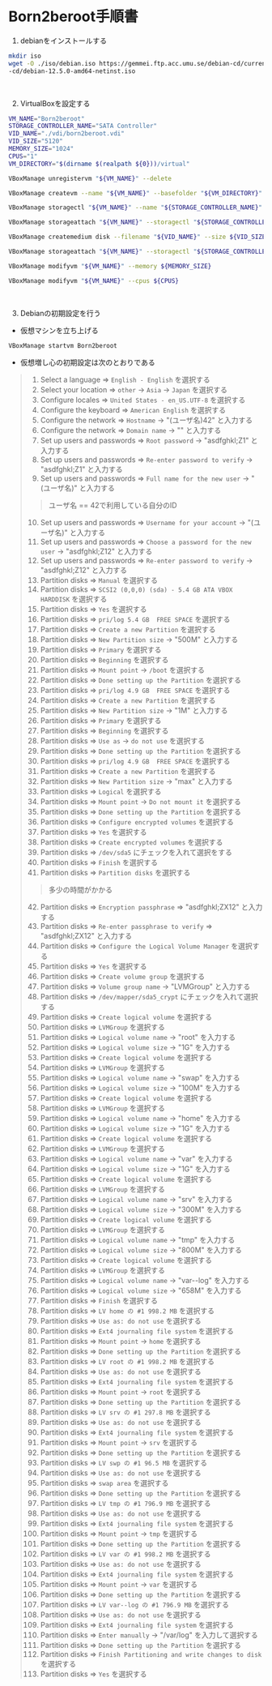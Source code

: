# Born2beroot手順書

1. debianをインストールする
```bash
mkdir iso
wget -O ./iso/debian.iso https://gemmei.ftp.acc.umu.se/debian-cd/current/amd64/iso
-cd/debian-12.5.0-amd64-netinst.iso
```

<br>


2. VirtualBoxを設定する
```bash
VM_NAME="Born2beroot"
STORAGE_CONTROLLER_NAME="SATA Controller"
VID_NAME="./vdi/born2beroot.vdi"
VID_SIZE="5120"
MEMORY_SIZE="1024"
CPUS="1"
VM_DIRECTORY="$(dirname $(realpath ${0}))/virtual"

VBoxManage unregistervm "${VM_NAME}" --delete

VBoxManage createvm --name "${VM_NAME}" --basefolder "${VM_DIRECTORY}" --ostype Debian_64 --register 

VBoxManage storagectl "${VM_NAME}" --name "${STORAGE_CONTROLLER_NAME}" --add sata

VBoxManage storageattach "${VM_NAME}" --storagectl "${STORAGE_CONTROLLER_NAME}" --port 0 --device 0 --type dvddrive --medium "./iso/debian.iso"

VBoxManage createmedium disk --filename "${VID_NAME}" --size ${VID_SIZE} --format VDI

VBoxManage storageattach "${VM_NAME}" --storagectl "${STORAGE_CONTROLLER_NAME}" --port 1 --device 0 --type hdd --medium "${VID_NAME}"

VBoxManage modifyvm "${VM_NAME}" --memory ${MEMORY_SIZE}

VBoxManage modifyvm "${VM_NAME}" --cpus ${CPUS}
```

<br>

3. Debianの初期設定を行う
- 仮想マシンを立ち上げる
```bash
VBoxManage startvm Born2beroot
```

- 仮想増し心の初期設定は次のとおりである
> 1. Select a language => `English - English` を選択する
> 2. Select your location => `other` -> `Asia` -> `Japan` を選択する
> 3. Configure locales => `United States - en_US.UTF-8` を選択する
> 4. Configure the keyboard => `American English` を選択する
> 5. Configure the network => `Hostname` -> "(ユーザ名)42" と入力する
> 6. Configure the network => `Domain name` -> "" と入力する
> 7. Set up users and passwords => `Root password` -> "asdfghkl;Z1" と入力する
> 8. Set up users and passwords => `Re-enter password to verify` -> "asdfghkl;Z1" と入力する
> 9. Set up users and passwords => `Full name for the new user` -> "(ユーザ名)" と入力する
>> ユーザ名 == 42で利用している自分のID
> 10. Set up users and passwords => `Username for your account` -> "(ユーザ名)" と入力する
> 11. Set up users and passwords => `Choose a password for the new user` -> "asdfghkl;Z12" と入力する
> 12. Set up users and passwords => `Re-enter password to verify` -> "asdfghkl;Z12" と入力する
> 13. Partition disks => `Manual` を選択する
> 14. Partition disks => `SCSI2 (0,0,0) (sda) - 5.4 GB ATA VBOX HARDDISK` を選択する
> 15. Partition disks => `Yes` を選択する
> 16. Partition disks => `pri/log 5.4 GB  FREE SPACE` を選択する
> 17. Partition disks => `Create a new Partition` を選択する
> 18. Partition disks => `New Partition size` -> "500M" と入力する
> 19. Partition disks => `Primary` を選択する
> 20. Partition disks => `Beginning` を選択する
> 21. Partition disks => `Mount point` -> `/boot` を選択する
> 22. Partition disks => `Done setting up the Partition` を選択する
> 23. Partition disks => `pri/log 4.9 GB  FREE SPACE` を選択する
> 24. Partition disks => `Create a new Partition` を選択する
> 25. Partition disks => `New Partition size` -> "1M" と入力する
> 26. Partition disks => `Primary` を選択する
> 27. Partition disks => `Beginning` を選択する
> 28. Partition disks => `Use as` -> `do not use` を選択する
> 29. Partition disks => `Done setting up the Partition` を選択する
> 30. Partition disks => `pri/log 4.9 GB  FREE SPACE` を選択する
> 31. Partition disks => `Create a new Partition` を選択する
> 32. Partition disks => `New Partition size` -> "max" と入力する
> 33. Partition disks => `Logical` を選択する
> 34. Partition disks => `Mount point` -> `Do not mount it` を選択する
> 35. Partition disks => `Done setting up the Partition` を選択する
> 36. Partition disks => `Configure encrypted volumes` を選択する
> 37. Partition disks => `Yes` を選択する
> 38. Partition disks => `Create encrypted volumes` を選択する
> 39. Partition disks => `/dev/sda5` にチェックを入れて選択をする
> 40. Partition disks => `Finish` を選択する
> 41. Partition disks => `Partition disks` を選択する
>> 多少の時間がかかる
> 42. Partition disks => `Encryption passphrase` => "asdfghkl;ZX12" と入力する
> 43. Partition disks => `Re-enter passphrase to verify` => "asdfghkl;ZX12" と入力する
> 44. Partition disks => `Configure the Logical Volume Manager` を選択する
> 45. Partition disks => `Yes` を選択する
> 46. Partition disks => `Create volume group` を選択する
> 47. Partition disks => `Volume group name` -> "LVMGroup" と入力する
> 48. Partition disks => `/dev/mapper/sda5_crypt` にチェックを入れて選択する
> 49. Partition disks => `Create logical volume` を選択する
> 50. Partition disks => `LVMGroup` を選択する
> 51. Partition disks => `Logical volume name` -> "root" を入力する
> 52. Partition disks => `Logical volume size` -> "1G" を入力する
> 53. Partition disks => `Create logical volume` を選択する
> 54. Partition disks => `LVMGroup` を選択する
> 55. Partition disks => `Logical volume name` -> "swap" を入力する
> 56. Partition disks => `Logical volume size` -> "100M" を入力する
> 57. Partition disks => `Create logical volume` を選択する
> 58. Partition disks => `LVMGroup` を選択する
> 59. Partition disks => `Logical volume name` -> "home" を入力する
> 60. Partition disks => `Logical volume size` -> "1G" を入力する
> 61. Partition disks => `Create logical volume` を選択する
> 62. Partition disks => `LVMGroup` を選択する
> 63. Partition disks => `Logical volume name` -> "var" を入力する
> 64. Partition disks => `Logical volume size` -> "1G" を入力する
> 65. Partition disks => `Create logical volume` を選択する
> 66. Partition disks => `LVMGroup` を選択する
> 67. Partition disks => `Logical volume name` -> "srv" を入力する
> 68. Partition disks => `Logical volume size` -> "300M" を入力する
> 69. Partition disks => `Create logical volume` を選択する
> 70. Partition disks => `LVMGroup` を選択する
> 71. Partition disks => `Logical volume name` -> "tmp" を入力する
> 72. Partition disks => `Logical volume size` -> "800M" を入力する
> 73. Partition disks => `Create logical volume` を選択する
> 74. Partition disks => `LVMGroup` を選択する
> 75. Partition disks => `Logical volume name` -> "var--log" を入力する
> 76. Partition disks => `Logical volume size` -> "658M" を入力する
> 77. Partition disks => `Finish` を選択する
> 78. Partition disks => `LV home の #1 998.2 MB` を選択する
> 79. Partition disks => `Use as: do not use` を選択する
> 80. Partition disks => `Ext4 journaling file system` を選択する
> 81. Partition disks => `Mount point` -> `home` を選択する
> 82. Partition disks => `Done setting up the Partition` を選択する
> 83. Partition disks => `LV root の #1 998.2 MB` を選択する
> 84. Partition disks => `Use as: do not use` を選択する
> 85. Partition disks => `Ext4 journaling file system` を選択する
> 86. Partition disks => `Mount point` -> `root` を選択する
> 87. Partition disks => `Done setting up the Partition` を選択する
> 83. Partition disks => `LV srv の #1 297.8 MB` を選択する
> 84. Partition disks => `Use as: do not use` を選択する
> 85. Partition disks => `Ext4 journaling file system` を選択する
> 86. Partition disks => `Mount point` -> `srv` を選択する
> 87. Partition disks => `Done setting up the Partition` を選択する
> 88. Partition disks => `LV swp の #1 96.5 MB` を選択する
> 89. Partition disks => `Use as: do not use` を選択する
> 90. Partition disks => `swap area` を選択する
> 91. Partition disks => `Done setting up the Partition` を選択する
> 92. Partition disks => `LV tmp の #1 796.9 MB` を選択する
> 93. Partition disks => `Use as: do not use` を選択する
> 94. Partition disks => `Ext4 journaling file system` を選択する
> 95. Partition disks => `Mount point` -> `tmp` を選択する
> 96. Partition disks => `Done setting up the Partition` を選択する
> 97. Partition disks => `LV var の #1 998.2 MB` を選択する
> 98. Partition disks => `Use as: do not use` を選択する
> 99. Partition disks => `Ext4 journaling file system` を選択する
> 100. Partition disks => `Mount point` -> `var` を選択する
> 101. Partition disks => `Done setting up the Partition` を選択する
> 102. Partition disks => `LV var--log の #1 796.9 MB` を選択する
> 103. Partition disks => `Use as: do not use` を選択する
> 104. Partition disks => `Ext4 journaling file system` を選択する
> 105. Partition disks => `Enter manually` -> "/var/log" を入力して選択する
> 106. Partition disks => `Done setting up the Partition` を選択する
> 107. Partition disks => `Finish Partitioning and write changes to disk` を選択する
> 108. Partition disks => `Yes` を選択する


